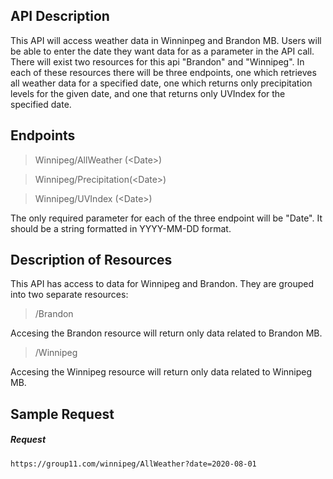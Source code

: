 ## API Description

This API will access weather data in Winninpeg and Brandon MB. Users will be able to enter the date they want data for as a parameter in the API call. There will exist two resources for this api "Brandon" and "Winnipeg". In each of these resources there will be three endpoints, one which retrieves all weather data for a specified date, one which returns only precipitation levels for the given date, and one that returns only UVIndex for the specified date.

## Endpoints

> Winnipeg/AllWeather (<Date\>)

> Winnipeg/Precipitation(<Date\>)

> Winnipeg/UVIndex (<Date\>)

The only required parameter for each of the three endpoint will be "Date". It should be a string formatted in YYYY-MM-DD format.


## Description of Resources

This API has access to data for Winnipeg and Brandon. They are grouped into two separate resources:

> /Brandon

Accesing the Brandon resource will return only data related to Brandon MB.

> /Winnipeg

Accesing the Winnipeg resource will return only data related to Winnipeg MB.

## Sample Request

##### Request

```
https://group11.com/winnipeg/AllWeather?date=2020-08-01
```
